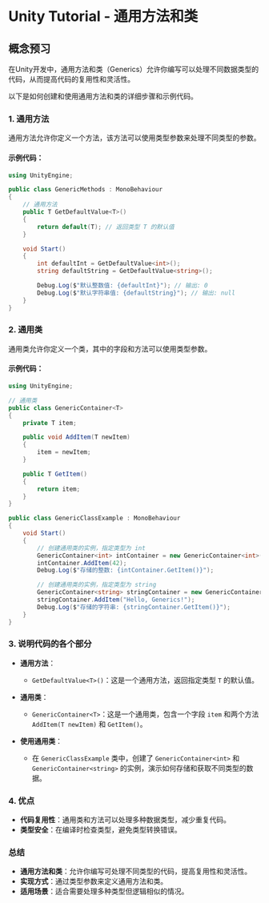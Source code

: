 # Unity Tutorial - 通用方法和类

## 概念预习

在Unity开发中，通用方法和类（Generics）允许你编写可以处理不同数据类型的代码，从而提高代码的复用性和灵活性。

以下是如何创建和使用通用方法和类的详细步骤和示例代码。

### 1. 通用方法

通用方法允许你定义一个方法，该方法可以使用类型参数来处理不同类型的参数。

#### 示例代码：

```csharp
using UnityEngine;

public class GenericMethods : MonoBehaviour
{
    // 通用方法
    public T GetDefaultValue<T>()
    {
        return default(T); // 返回类型 T 的默认值
    }

    void Start()
    {
        int defaultInt = GetDefaultValue<int>();
        string defaultString = GetDefaultValue<string>();

        Debug.Log($"默认整数值: {defaultInt}"); // 输出: 0
        Debug.Log($"默认字符串值: {defaultString}"); // 输出: null
    }
}
```

### 2. 通用类

通用类允许你定义一个类，其中的字段和方法可以使用类型参数。

#### 示例代码：

```csharp
using UnityEngine;

// 通用类
public class GenericContainer<T>
{
    private T item;

    public void AddItem(T newItem)
    {
        item = newItem;
    }

    public T GetItem()
    {
        return item;
    }
}

public class GenericClassExample : MonoBehaviour
{
    void Start()
    {
        // 创建通用类的实例，指定类型为 int
        GenericContainer<int> intContainer = new GenericContainer<int>();
        intContainer.AddItem(42);
        Debug.Log($"存储的整数: {intContainer.GetItem()}");

        // 创建通用类的实例，指定类型为 string
        GenericContainer<string> stringContainer = new GenericContainer<string>();
        stringContainer.AddItem("Hello, Generics!");
        Debug.Log($"存储的字符串: {stringContainer.GetItem()}");
    }
}
```

### 3. 说明代码的各个部分

- **通用方法**：
  - `GetDefaultValue<T>()`：这是一个通用方法，返回指定类型 `T` 的默认值。
  
- **通用类**：
  - `GenericContainer<T>`：这是一个通用类，包含一个字段 `item` 和两个方法 `AddItem(T newItem)` 和 `GetItem()`。
  
- **使用通用类**：
  - 在 `GenericClassExample` 类中，创建了 `GenericContainer<int>` 和 `GenericContainer<string>` 的实例，演示如何存储和获取不同类型的数据。

### 4. 优点

- **代码复用性**：通用类和方法可以处理多种数据类型，减少重复代码。
- **类型安全**：在编译时检查类型，避免类型转换错误。

### 总结

- **通用方法和类**：允许你编写可处理不同类型的代码，提高复用性和灵活性。
- **实现方式**：通过类型参数来定义通用方法和类。
- **适用场景**：适合需要处理多种类型但逻辑相似的情况。

